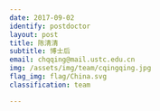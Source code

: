 ```yaml
---
date: 2017-09-02
identify: postdoctor
layout: post
title: 陈清清
subtitle: 博士后
email: chqqing@mail.ustc.edu.cn
img: /assets/img/team/cqingqing.jpg
flag_img: flag/China.svg
classification: team

---
```

